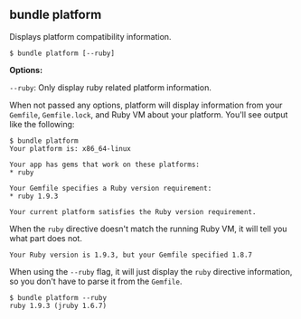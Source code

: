 ## bundle platform

Displays platform compatibility information.

```
$ bundle platform [--ruby]
```

**Options:**

`--ruby`: Only display ruby related platform information.

When not passed any options, platform will display information from your `Gemfile`, `Gemfile.lock`, and Ruby VM about your platform. You'll see output like the following:

```
$ bundle platform
Your platform is: x86_64-linux

Your app has gems that work on these platforms:
* ruby

Your Gemfile specifies a Ruby version requirement:
* ruby 1.9.3

Your current platform satisfies the Ruby version requirement.
```

When the `ruby` directive doesn't match the running Ruby VM, it will tell you what part does not.

```
Your Ruby version is 1.9.3, but your Gemfile specified 1.8.7
```

When using the `--ruby` flag, it will just display the `ruby` directive information, so you don't have to parse it from the `Gemfile`.

```
$ bundle platform --ruby
ruby 1.9.3 (jruby 1.6.7)
```
